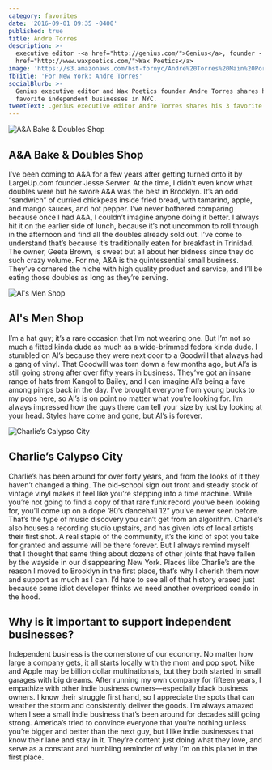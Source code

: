 ```yaml
---
category: favorites
date: '2016-09-01 09:35 -0400'
published: true
title: Andre Torres
description: >-
  executive editor -<a href="http://genius.com/">Genius</a>, founder - <a
  href="http://www.waxpoetics.com/">Wax Poetics</a>
image: 'https://s3.amazonaws.com/bst-fornyc/Andre%20Torres%20Main%20Portrait.jpg'
fbTitle: 'For New York: Andre Torres'
socialBlurb: >-
  Genius executive editor and Wax Poetics founder Andre Torres shares his 3
  favorite independent businesses in NYC.
tweetText: .genius executive editor Andre Torres shares his 3 favorite businesses in NYC.
---
```

![A&A Bake & Doubles Shop](https://s3.amazonaws.com/bst-fornyc/Andre%20Torres%20A&A%20Bake%20and%20Doubles%20Shop.jpg)
## A&A Bake & Doubles Shop
I’ve been coming to A&A for a few years after getting turned onto it by LargeUp.com founder Jesse Serwer. At the time, I didn’t even know what doubles were but he swore A&A was the best in Brooklyn. It’s an odd “sandwich” of curried chickpeas inside fried bread, with tamarind, apple, and mango sauces, and hot pepper. I’ve never bothered comparing because once I had A&A, I couldn’t imagine anyone doing it better. I always hit it on the earlier side of lunch, because it’s not uncommon to roll through in the afternoon and find all the doubles already sold out. I’ve come to understand that’s because it’s traditionally eaten for breakfast in Trinidad. The owner, Geeta Brown, is sweet but all about her bidness since they do such crazy volume. For me, A&A is the quintessential small business. They’ve cornered the niche with high quality product and service, and I’ll be eating those doubles as long as they’re serving.

![Al's Men Shop](https://s3.amazonaws.com/bst-fornyc/Andre%20Torres%20Al's%20Men%20Shop.jpg)
## Al's Men Shop
I’m a hat guy; it’s a rare occasion that I’m not wearing one. But I’m not so much a fitted kinda dude as much as a wide-brimmed fedora kinda dude. I stumbled on Al’s because they were next door to a Goodwill that always had a gang of vinyl. That Goodwill was torn down a few months ago, but Al’s is still going strong after over fifty years in business. They’ve got an insane range of hats from Kangol to Bailey, and I can imagine Al’s being a fave among pimps back in the day. I’ve brought everyone from young bucks to my pops here, so Al’s is on point no matter what you’re looking for. I’m always impressed how the guys there can tell your size by just by looking at your head. Styles have come and gone, but Al’s is forever.

![Charlie’s Calypso City](https://s3.amazonaws.com/bst-fornyc/Andre%20Torres%20Charlie's%20Calypso%20City.jpg)
## Charlie’s Calypso City
Charlie’s has been around for over forty years, and from the looks of it they haven’t changed a thing. The old-school sign out front and steady stock of vintage vinyl makes it feel like you’re stepping into a time machine. While you’re not going to find a copy of that rare funk record you’ve been looking for, you’ll come up on a dope ’80’s dancehall 12” you’ve never seen before. That’s the type of music discovery you can’t get from an algorithm. Charlie’s also houses a recording studio upstairs, and has given lots of local artists their first shot. A real staple of the community, it’s the kind of spot you take for granted and assume will be there forever. But I always remind myself that I thought that same thing about dozens of other joints that have fallen by the wayside in our disappearing New York. Places like Charlie’s are the reason I moved to Brooklyn in the first place, that’s why I cherish them now and support as much as I can. I’d hate to see all of that history erased just because some idiot developer thinks we need another overpriced condo in the hood.

## Why is it important to support independent businesses?
Independent business is the cornerstone of our economy. No matter how large a company gets, it all starts locally with the mom and pop spot. Nike and Apple may be billion dollar multinationals, but they both started in small garages with big dreams. After running my own company for fifteen years, I empathize with other indie business owners—especially black business owners. I know their struggle first hand, so I appreciate the spots that can weather the storm and consistently deliver the goods. I’m always amazed when I see a small indie business that’s been around for decades still going strong. America’s tried to convince everyone that you’re nothing unless you’re bigger and better than the next guy, but I like indie businesses that know their lane and stay in it. They’re content just doing what they love, and serve as a constant and humbling reminder of why I’m on this planet in the first place.
